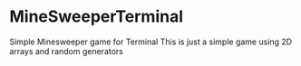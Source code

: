 # MineSweeperTerminal
Simple Minesweeper game for Terminal
This is just a simple game using 2D arrays and random generators
